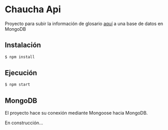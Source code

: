 # Chaucha Api

Proyecto para subir la información de glosario [aquí](https://hackmd.io/HimeY1pvQwqpQMzb-2CfJQ) a una base de datos en MongoDB


## Instalación

```js
$ npm install
```

## Ejecución

```js
$ npm start
```

## MongoDB

El proyecto hace su conexión mediante Mongoose hacia MongoDB.

En construcción...